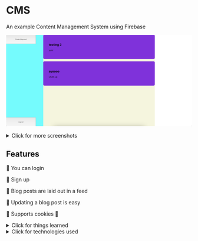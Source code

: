 # CMS

An example Content Management System using Firebase

![](readme_assets/cms_dashboard.png)

<details>
<summary>Click for more screenshots</summary>
  
![](readme_assets/cms_dashboard.png)
![](readme_assets/cms_tags.png)

</details>

## Features

🚀 You can login

🚀 Sign up

🚀 Blog posts are laid out in a feed

🚀 Updating a blog post is easy

🚀 Supports cookies 🍪

<details>
<summary>Click for things learned</summary>

## Things learned 🤓

💡 stretching a div to the entirety of a webpage

💡 how to adjust the size of the container according to size of content

💡 how to reduce the height of a text area by limiting the number of its rows

💡 how to increase the size of the caret in a text area

💡 how to make an unordered list go horizontal

💡 learned how to do cookies

💡 learned how to separate api keys for the backend

💡 learned how to do README formatting

</details>

<details>
<summary>Click for technologies used</summary>

## Technologies used 🤓

🔧 flexbox

🔧 firebase

🔧 axios

🔧 react router
  
</details>




